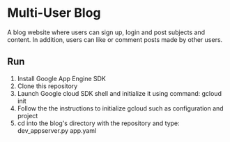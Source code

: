 ﻿# Multi-User Blog

A blog website where users can sign up, login and post subjects and content.
In addition, users can like or comment posts made by other users.

## Run

1. Install Google App Engine SDK
2. Clone this repository
3. Launch Google cloud SDK shell and initialize it using command: gcloud init
4. Follow the the instructions to initialize gcloud such as configuration and project
5. cd into the blog's directory with the repository and type: dev_appserver.py app.yaml




